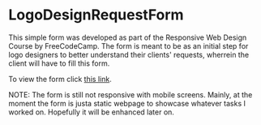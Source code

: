# LogoDesignRequestForm
This simple form was developed as part of the Responsive Web Design Course by FreeCodeCamp. The form is meant to be as an initial step for logo designers to better understand their clients' requests, wherrein the client will have to fill this form.

To view the form click [this link](http://logorequestform.epizy.com/).


NOTE: The form is still not responsive with mobile screens. Mainly, at the moment the form is justa static webpage to showcase whatever tasks I worked on. Hopefully it will be enhanced later on.
